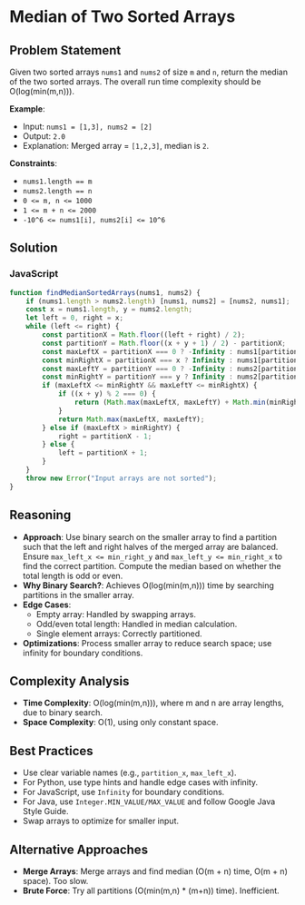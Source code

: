 # Median of Two Sorted Arrays

## Problem Statement
Given two sorted arrays `nums1` and `nums2` of size `m` and `n`, return the median of the two sorted arrays. The overall run time complexity should be O(log(min(m,n))).

**Example**:
- Input: `nums1 = [1,3], nums2 = [2]`
- Output: `2.0`
- Explanation: Merged array = `[1,2,3]`, median is `2`.

**Constraints**:
- `nums1.length == m`
- `nums2.length == n`
- `0 <= m, n <= 1000`
- `1 <= m + n <= 2000`
- `-10^6 <= nums1[i], nums2[i] <= 10^6`

## Solution

### JavaScript
```javascript
function findMedianSortedArrays(nums1, nums2) {
    if (nums1.length > nums2.length) [nums1, nums2] = [nums2, nums1];
    const x = nums1.length, y = nums2.length;
    let left = 0, right = x;
    while (left <= right) {
        const partitionX = Math.floor((left + right) / 2);
        const partitionY = Math.floor((x + y + 1) / 2) - partitionX;
        const maxLeftX = partitionX === 0 ? -Infinity : nums1[partitionX - 1];
        const minRightX = partitionX === x ? Infinity : nums1[partitionX];
        const maxLeftY = partitionY === 0 ? -Infinity : nums2[partitionY - 1];
        const minRightY = partitionY === y ? Infinity : nums2[partitionY];
        if (maxLeftX <= minRightY && maxLeftY <= minRightX) {
            if ((x + y) % 2 === 0) {
                return (Math.max(maxLeftX, maxLeftY) + Math.min(minRightX, minRightY)) / 2;
            }
            return Math.max(maxLeftX, maxLeftY);
        } else if (maxLeftX > minRightY) {
            right = partitionX - 1;
        } else {
            left = partitionX + 1;
        }
    }
    throw new Error("Input arrays are not sorted");
}
```

## Reasoning
- **Approach**: Use binary search on the smaller array to find a partition such that the left and right halves of the merged array are balanced. Ensure `max_left_x <= min_right_y` and `max_left_y <= min_right_x` to find the correct partition. Compute the median based on whether the total length is odd or even.
- **Why Binary Search?**: Achieves O(log(min(m,n))) time by searching partitions in the smaller array.
- **Edge Cases**:
  - Empty array: Handled by swapping arrays.
  - Odd/even total length: Handled in median calculation.
  - Single element arrays: Correctly partitioned.
- **Optimizations**: Process smaller array to reduce search space; use infinity for boundary conditions.

## Complexity Analysis
- **Time Complexity**: O(log(min(m,n))), where m and n are array lengths, due to binary search.
- **Space Complexity**: O(1), using only constant space.

## Best Practices
- Use clear variable names (e.g., `partition_x`, `max_left_x`).
- For Python, use type hints and handle edge cases with infinity.
- For JavaScript, use `Infinity` for boundary conditions.
- For Java, use `Integer.MIN_VALUE/MAX_VALUE` and follow Google Java Style Guide.
- Swap arrays to optimize for smaller input.

## Alternative Approaches
- **Merge Arrays**: Merge arrays and find median (O(m + n) time, O(m + n) space). Too slow.
- **Brute Force**: Try all partitions (O(min(m,n) * (m+n)) time). Inefficient.